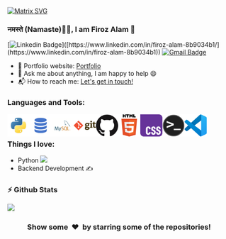 [![Matrix SVG](https://raw.githubusercontent.com/rodrigograca31/rodrigograca31/master/matrix.svg)](https://www.youtube.com/watch?v=SDkAGkd4NLc) 

<!-- <h3> नमस्ते (Namaste)🙏🏻, I am Firoz Alam 👋</h3> -->
### नमस्ते (Namaste)🙏🏻, I am Firoz Alam 👋
[![Linkedin Badge](https://img.shields.io/badge/-firozalam-blue?style=flat-square&logo=Linkedin&logoColor=white&link=[https://www.linkedin.com/in/firoz-alam-8b9034b1](https://www.linkedin.com/in/firoz-alam-8b9034b1))]([https://www.linkedin.com/in/firoz-alam-8b9034b1/](https://www.linkedin.com/in/firoz-alam-8b9034b1))
[![Gmail Badge](https://img.shields.io/badge/-firozalam.786123@gmail.com-c14438?style=flat-square&logo=Gmail&logoColor=white&link=mailto:firozalam.786123@gmail.com)](mailto:firozalam.786123@gmail.com) 


- 🎯 Portfolio website: [Portfolio](https://firoz786.github.io/firozalam.github.io/)
- 💬 Ask me about anything, I am happy to help :smile:
- 📬 How to reach me: [Let's get in touch!][linkedin]

### Languages and Tools: 
<img align="left" alt="HTML5" width="50px" src="https://raw.githubusercontent.com/github/explore/80688e429a7d4ef2fca1e82350fe8e3517d3494d/topics/python/python.png" />
<img align="left" alt="SQL" width="50px" src="https://raw.githubusercontent.com/github/explore/80688e429a7d4ef2fca1e82350fe8e3517d3494d/topics/sql/sql.png" />
<img align="left" alt="MySQL" width="50px" src="https://raw.githubusercontent.com/github/explore/80688e429a7d4ef2fca1e82350fe8e3517d3494d/topics/mysql/mysql.png" />
<img align="left" alt="Git" width="50px" src="https://raw.githubusercontent.com/github/explore/80688e429a7d4ef2fca1e82350fe8e3517d3494d/topics/git/git.png" />
<img align="left" alt="GitHub" width="50px" src="https://raw.githubusercontent.com/github/explore/78df643247d429f6cc873026c0622819ad797942/topics/github/github.png"/>
<img align="left" alt="HTML5" width="50px" src="https://raw.githubusercontent.com/github/explore/80688e429a7d4ef2fca1e82350fe8e3517d3494d/topics/html/html.png" />
<img align="left" alt="CSS3" width="50px" src="https://raw.githubusercontent.com/github/explore/80688e429a7d4ef2fca1e82350fe8e3517d3494d/topics/css/css.png" />
<img align="left" alt="HTML5" width="50px" src="https://raw.githubusercontent.com/github/explore/80688e429a7d4ef2fca1e82350fe8e3517d3494d/topics/terminal/terminal.png" />
<img align="left" alt="Visual Studio Code" width="50px" src="https://raw.githubusercontent.com/github/explore/80688e429a7d4ef2fca1e82350fe8e3517d3494d/topics/visual-studio-code/visual-studio-code.png" />

<br>
<br>

### Things I love:
- Python <img src="https://media.giphy.com/media/WUlplcMpOCEmTGBtBW/giphy.gif" width="30"> 
- Backend Development ✍️


### :zap: Github Stats
<p>
    <a href="https://gitstats.me/firozalam" target="_blank"> 
        <img src="https://github-readme-stats.vercel.app/api?username=firozalam786&show_icons=true&theme=dark">
    </a>
</p>

<!-- [![Top Langs](https://github-readme-stats.vercel.app/api/top-langs/?username=varadbhogayata&layout=compact)](https://github.com/anuraghazra/github-readme-stats) -->
<div align="center">
<h3 align="center">Show some &nbsp;❤️&nbsp; by starring some of the repositories!</h3>

<!--[website]: -->
[linkedin]: https://www.linkedin.com/in/firoz-alam-8b9034b1
